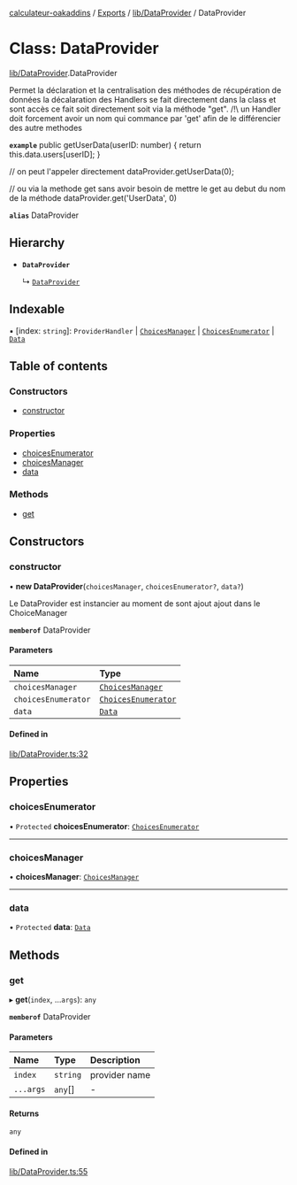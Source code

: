 [calculateur-oakaddins](../README.md) / [Exports](../modules.md) / [lib/DataProvider](../modules/lib_dataprovider.md) / DataProvider

# Class: DataProvider

[lib/DataProvider](../modules/lib_dataprovider.md).DataProvider

Permet la déclaration et la centralisation des méthodes de récupération de données
la décalaration des Handlers se fait directement dans la class et sont accès ce fait soit directement
soit via la méthode "get".
/!\ un Handler doit forcement avoir un nom qui commance par 'get' afin de le différencier des autre methodes

**`example`**
public getUserData(userID: number)
{
 return this.data.users[userID];
}

// on peut l'appeler directement
dataProvider.getUserData(0);

// ou via la methode get sans avoir besoin de mettre le get au debut du nom de la méthode
dataProvider.get('UserData', 0)

**`alias`** DataProvider

## Hierarchy

- **`DataProvider`**

  ↳ [`DataProvider`](oakaddins_code_data_dataprovider.dataprovider.md)

## Indexable

▪ [index: `string`]: `ProviderHandler` \| [`ChoicesManager`](lib_choicesmanagement_choicesmanager.choicesmanager.md) \| [`ChoicesEnumerator`](lib_choicesmanagement_choicesenumerator.choicesenumerator.md) \| [`Data`](../modules/lib_configurator.md#data)

## Table of contents

### Constructors

- [constructor](lib_dataprovider.dataprovider.md#constructor)

### Properties

- [choicesEnumerator](lib_dataprovider.dataprovider.md#choicesenumerator)
- [choicesManager](lib_dataprovider.dataprovider.md#choicesmanager)
- [data](lib_dataprovider.dataprovider.md#data)

### Methods

- [get](lib_dataprovider.dataprovider.md#get)

## Constructors

### constructor

• **new DataProvider**(`choicesManager`, `choicesEnumerator?`, `data?`)

Le DataProvider est instancier au moment de sont ajout ajout dans le ChoiceManager

**`memberof`** DataProvider

#### Parameters

| Name | Type |
| :------ | :------ |
| `choicesManager` | [`ChoicesManager`](lib_choicesmanagement_choicesmanager.choicesmanager.md) |
| `choicesEnumerator` | [`ChoicesEnumerator`](lib_choicesmanagement_choicesenumerator.choicesenumerator.md) |
| `data` | [`Data`](../modules/lib_configurator.md#data) |

#### Defined in

[lib/DataProvider.ts:32](https://github.com/P0ulpy/Configurateur-OakAddins/blob/48879bc/src/lib/DataProvider.ts#L32)

## Properties

### choicesEnumerator

• `Protected` **choicesEnumerator**: [`ChoicesEnumerator`](lib_choicesmanagement_choicesenumerator.choicesenumerator.md)

___

### choicesManager

• **choicesManager**: [`ChoicesManager`](lib_choicesmanagement_choicesmanager.choicesmanager.md)

___

### data

• `Protected` **data**: [`Data`](../modules/lib_configurator.md#data)

## Methods

### get

▸ **get**(`index`, ...`args`): `any`

**`memberof`** DataProvider

#### Parameters

| Name | Type | Description |
| :------ | :------ | :------ |
| `index` | `string` | provider name |
| `...args` | `any`[] | - |

#### Returns

`any`

#### Defined in

[lib/DataProvider.ts:55](https://github.com/P0ulpy/Configurateur-OakAddins/blob/48879bc/src/lib/DataProvider.ts#L55)
